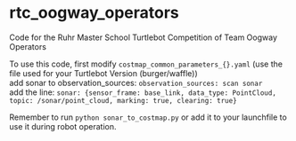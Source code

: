# rtc_oogway_operators
Code for the Ruhr Master School Turtlebot Competition of Team Oogway Operators  
  
To use this code, first modify ```costmap_common_parameters_{}.yaml``` (use the file used for your Turtlebot Version (burger/waffle))  
add sonar to observation_sources: ```observation_sources: scan sonar```  
add the line: ```sonar: {sensor_frame: base_link, data_type: PointCloud, topic: /sonar/point_cloud, marking: true, clearing: true}```  
  
Remember to run ```python sonar_to_costmap.py``` or add it to your launchfile to use it during robot operation.
